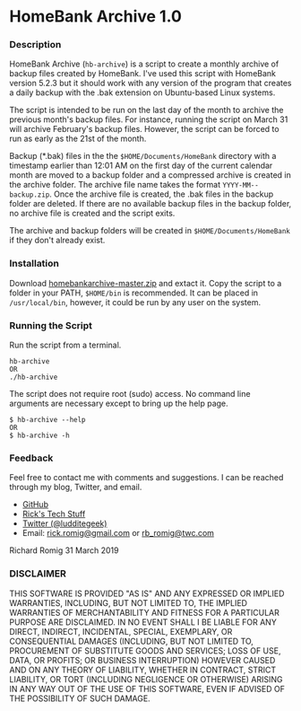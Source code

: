 # HomeBank Archive 1.0

### Description
HomeBank Archive (`hb-archive`) is a script to create a monthly archive of backup files created by HomeBank. I've used this script with HomeBank version 5.2.3 but it should work with any version of the program that creates a daily backup with the .bak extension on Ubuntu-based Linux systems.

The script is intended to be run on the last day of the month to archive the previous month's backup files. For instance, running the script on March 31 will archive February's backup files. However, the script can be forced to run as early as the 21st of the month.

Backup (\*.bak) files in the the `$HOME/Documents/HomeBank` directory with a timestamp earlier than 12:01 AM on the first day of the current calendar month are moved to a backup folder and a compressed archive is created in the archive folder. The archive file name takes the format `YYYY-MM--backup.zip`. Once the archive file is created, the .bak files in the backup folder are deleted. If there are no available backup files in the backup folder, no archive file is created and the script exits.

The archive and backup folders will be created in `$HOME/Documents/HomeBank` if they don't already exist.

### Installation
Download [homebankarchive-master.zip](https://github.com/RickRomig/homebankarchive/archive/master.zip) and extact it. Copy the script to a folder in your PATH, `$HOME/bin` is recommended. It can be placed in `/usr/local/bin`, however, it could be run by any user on the system.

### Running the Script
Run the script from a terminal.
```
hb-archive
OR
./hb-archive
```
The script does not require root (sudo) access. No command line arguments are necessary except to bring up the help page.
```
$ hb-archive --help
OR
$ hb-archive -h
```

### Feedback
Feel free to contact me with comments and suggestions. I can be reached through my blog, Twitter, and email.
* [GitHub](https://github.com/RickRomig/homebankarchive)
* [Rick's Tech Stuff](https://ricktech.wordpress.com)
* [Twitter (@ludditegeek)](https://twitter.com/ludditegeek)
* Email: <rick.romig@gmail.com> or <rb_romig@twc.com>

Richard Romig
31 March 2019

### DISCLAIMER
THIS SOFTWARE IS PROVIDED "AS IS" AND ANY EXPRESSED OR IMPLIED WARRANTIES, INCLUDING, BUT NOT LIMITED TO, THE IMPLIED WARRANTIES OF MERCHANTABILITY AND FITNESS FOR A PARTICULAR PURPOSE ARE DISCLAIMED. IN NO EVENT SHALL I BE LIABLE FOR ANY DIRECT, INDIRECT, INCIDENTAL, SPECIAL, EXEMPLARY, OR CONSEQUENTIAL DAMAGES (INCLUDING, BUT NOT LIMITED TO, PROCUREMENT OF SUBSTITUTE GOODS AND SERVICES; LOSS OF USE, DATA, OR PROFITS; OR BUSINESS INTERRUPTION) HOWEVER CAUSED AND ON ANY THEORY OF LIABILITY, WHETHER IN CONTRACT, STRICT LIABILITY, OR TORT (INCLUDING NEGLIGENCE OR OTHERWISE) ARISING IN ANY WAY OUT OF THE USE OF THIS SOFTWARE, EVEN IF ADVISED OF THE POSSIBILITY OF SUCH DAMAGE.
